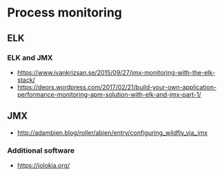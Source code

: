 # Process monitoring

## ELK

### ELK and JMX

* https://www.ivankrizsan.se/2015/09/27/jmx-monitoring-with-the-elk-stack/
* https://deors.wordpress.com/2017/02/21/build-your-own-application-performance-monitoring-apm-solution-with-elk-and-jmx-part-1/

## JMX

* http://adambien.blog/roller/abien/entry/configuring_wildfly_via_jmx

### Additional software

* https://jolokia.org/

